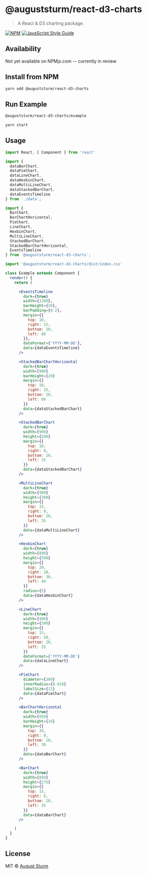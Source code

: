 # @auguststurm/react-d3-charts

> A React &amp; D3 charting package.

[![NPM](https://img.shields.io/npm/v/@auguststurm/react-d3-charts.svg)](https://www.npmjs.com/package/@auguststurm/react-d3-charts) [![JavaScript Style Guide](https://img.shields.io/badge/code_style-standard-brightgreen.svg)](https://standardjs.com)

## Availability

Not yet available on NPMjs.com -- currently in review

## Install from NPM

```bash
yarn add @auguststurm/react-d3-charts
```

## Run Example

```bash
@auguststurm/react-d3-charts/example

yarn start
```

## Usage

```jsx
import React, { Component } from 'react'

import {
  dataBarChart,
  dataPieChart,
  dataLineChart,
  dataHexbinChart,
  dataMultiLineChart,
  dataStackedBarChart,
  dataEventsTimeline
} from './data';

import {
  BarChart,
  BarChartHorizontal,
  PieChart,
  LineChart,
  HexbinChart,
  MultiLineChart,
  StackedBarChart,
  StackedBarChartHorizontal,
  EventsTimeline
} from '@auguststurm/react-d3-charts';

import '@auguststurm/react-d3-charts/dist/index.css'

class Example extends Component {
  render() {
    return (

      <EventsTimeline
        dark={true}
        width={1200},
        barHeight={20},
        barPadding={0.2},
        margin={{
          top: 10,
          right: 15,
          bottom: 20,
          left: 80
        }},
        dateFormat={'YYYY-MM-DD'},
        data={dataEventsTimeline}
      />

      <StackedBarChartHorizontal
        dark={true}
        width={900}
        barHeight={20}
        margin={{
          top: 10,
          right: 15,
          bottom: 20,
          left: 80
        }}
        data={dataStackedBarChart}
      />

      <StackedBarChart
        dark={true}
        width={900}
        height={500}
        margin={{
          top: 10,
          right: 0,
          bottom: 20,
          left: 35
        }}
        data={dataStackedBarChart}
      />

      <MultiLineChart
        dark={true}
        width={900}
        height={300}
        margin={{
          top: 15,
          right: 0,
          bottom: 20,
          left: 35
        }}
        data={dataMultiLineChart}
      />

      <HexbinChart
        dark={true}
        width={800}
        height={500}
        margin={{
          top: 20,
          right: 20,
          bottom: 30,
          left: 40
        }}
        radius={5}
        data={dataHexbinChart}
      />

      <LineChart
        dark={true}
        width={900}
        height={300}
        margin={{
          top: 15,
          right: 50,
          bottom: 20,
          left: 35
        }}
        dateFormat={'YYYY-MM-DD'}
        data={dataLineChart}
      />

      <PieChart
        diameter={300}
        innerRadius={0.618}
        labelSize={11}
        data={dataPieChart}
      />

      <BarChartHorizontal
        dark={true}
        width={850}
        barHeight={16}
        margin={{
          top: 30,
          right: 0,
          bottom: 10,
          left: 30
        }}
        data={dataBarChart}
      />

      <BarChart
        dark={true}
        width={850}
        height={275}
        margin={{
          top: 15,
          right: 0,
          bottom: 20,
          left: 35
        }}
        data={dataBarChart}
      />

    )
  }
}
```

## License

MIT © [August Sturm](https://github.com/auguststurm)
